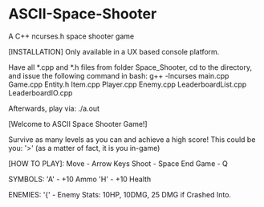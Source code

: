 # ASCII-Space-Shooter
A C++ ncurses.h space shooter game

[INSTALLATION]
Only available in a UX based console platform.

Have all *.cpp and *.h files from folder Space_Shooter, cd to the directory, and issue the following command in bash:
g++ -lncurses main.cpp Game.cpp Entity.h Item.cpp Player.cpp Enemy.cpp LeaderboardList.cpp LeaderboardIO.cpp

Afterwards, play via:
./a.out


[Welcome to ASCII Space Shooter Game!]

Survive as many levels as you can and achieve a high score! This could be you: '>' (as a matter of fact, it is you in-game)

[HOW TO PLAY]:
Move - Arrow Keys
Shoot - Space
End Game - Q

SYMBOLS:
'A' - +10 Ammo
'H' - +10 Health

ENEMIES:
'{' - Enemy
Stats: 10HP, 10DMG, 25 DMG if Crashed Into.
